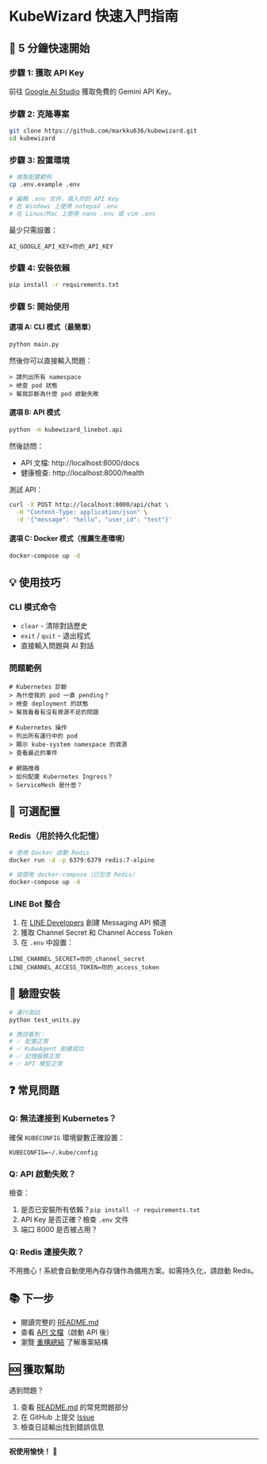 # KubeWizard 快速入門指南

## 🚀 5 分鐘快速開始

### 步驟 1: 獲取 API Key

前往 [Google AI Studio](https://makersuite.google.com/app/apikey) 獲取免費的 Gemini API Key。

### 步驟 2: 克隆專案

```bash
git clone https://github.com/markku636/kubewizard.git
cd kubewizard
```

### 步驟 3: 設置環境

```bash
# 複製配置範例
cp .env.example .env

# 編輯 .env 文件，填入你的 API Key
# 在 Windows 上使用 notepad .env
# 在 Linux/Mac 上使用 nano .env 或 vim .env
```

最少只需設置：
```env
AI_GOOGLE_API_KEY=你的_API_KEY
```

### 步驟 4: 安裝依賴

```bash
pip install -r requirements.txt
```

### 步驟 5: 開始使用

#### 選項 A: CLI 模式（最簡單）

```bash
python main.py
```

然後你可以直接輸入問題：
```
> 請列出所有 namespace
> 檢查 pod 狀態
> 幫我診斷為什麼 pod 啟動失敗
```

#### 選項 B: API 模式

```bash
python -m kubewizard_linebot.api
```

然後訪問：
- API 文檔: http://localhost:8000/docs
- 健康檢查: http://localhost:8000/health

測試 API：
```bash
curl -X POST http://localhost:8000/api/chat \
  -H "Content-Type: application/json" \
  -d '{"message": "hello", "user_id": "test"}'
```

#### 選項 C: Docker 模式（推薦生產環境）

```bash
docker-compose up -d
```

## 💡 使用技巧

### CLI 模式命令

- `clear` - 清除對話歷史
- `exit` / `quit` - 退出程式
- 直接輸入問題與 AI 對話

### 問題範例

```
# Kubernetes 診斷
> 為什麼我的 pod 一直 pending？
> 檢查 deployment 的狀態
> 幫我看看有沒有資源不足的問題

# Kubernetes 操作
> 列出所有運行中的 pod
> 顯示 kube-system namespace 的資源
> 查看最近的事件

# 網路搜尋
> 如何配置 Kubernetes Ingress？
> ServiceMesh 是什麼？
```

## 🔧 可選配置

### Redis（用於持久化記憶）

```bash
# 使用 Docker 啟動 Redis
docker run -d -p 6379:6379 redis:7-alpine

# 或使用 docker-compose（已包含 Redis）
docker-compose up -d
```

### LINE Bot 整合

1. 在 [LINE Developers](https://developers.line.biz/) 創建 Messaging API 頻道
2. 獲取 Channel Secret 和 Channel Access Token
3. 在 `.env` 中設置：
```env
LINE_CHANNEL_SECRET=你的_channel_secret
LINE_CHANNEL_ACCESS_TOKEN=你的_access_token
```

## 🧪 驗證安裝

```bash
# 運行測試
python test_units.py

# 應該看到：
# ✅ 配置正常
# ✅ KubeAgent 創建成功
# ✅ 記憶服務正常
# ✅ API 模型正常
```

## ❓ 常見問題

### Q: 無法連接到 Kubernetes？

確保 `KUBECONFIG` 環境變數正確設置：
```env
KUBECONFIG=~/.kube/config
```

### Q: API 啟動失敗？

檢查：
1. 是否已安裝所有依賴？`pip install -r requirements.txt`
2. API Key 是否正確？檢查 `.env` 文件
3. 端口 8000 是否被占用？

### Q: Redis 連接失敗？

不用擔心！系統會自動使用內存存儲作為備用方案。如需持久化，請啟動 Redis。

## 📚 下一步

- 閱讀完整的 [README.md](README.md)
- 查看 [API 文檔](http://localhost:8000/docs)（啟動 API 後）
- 瀏覽 [重構總結](REFACTORING_SUMMARY.md) 了解專案結構

## 🆘 獲取幫助

遇到問題？
1. 查看 [README.md](README.md) 的常見問題部分
2. 在 GitHub 上提交 [Issue](https://github.com/markku636/kubewizard/issues)
3. 檢查日誌輸出找到錯誤信息

---

**祝使用愉快！** 🎉
